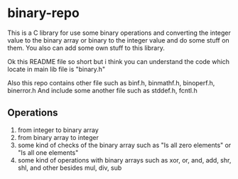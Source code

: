 # binary-repo
This is a C library for use some binary operations and converting the integer value to the binary array or binary to the integer value and do some stuff on them. You also can add some own stuff to this library.

Ok this README file so short but i think you can understand the code which locate in main lib file is "binary.h"

Also this repo contains other file such as binf.h, binmathf.h, binoperf.h, binerror.h
And include some another file such as stddef.h, fcntl.h

## Operations
1) from integer to binary array
2) from binary array to integer
3) some kind of checks of the binary array such as "Is all zero elements" or "Is all one elements"
4) some kind of operations with binary arrays such as xor, or, and, add, shr, shl, and other besides mul, div, sub

